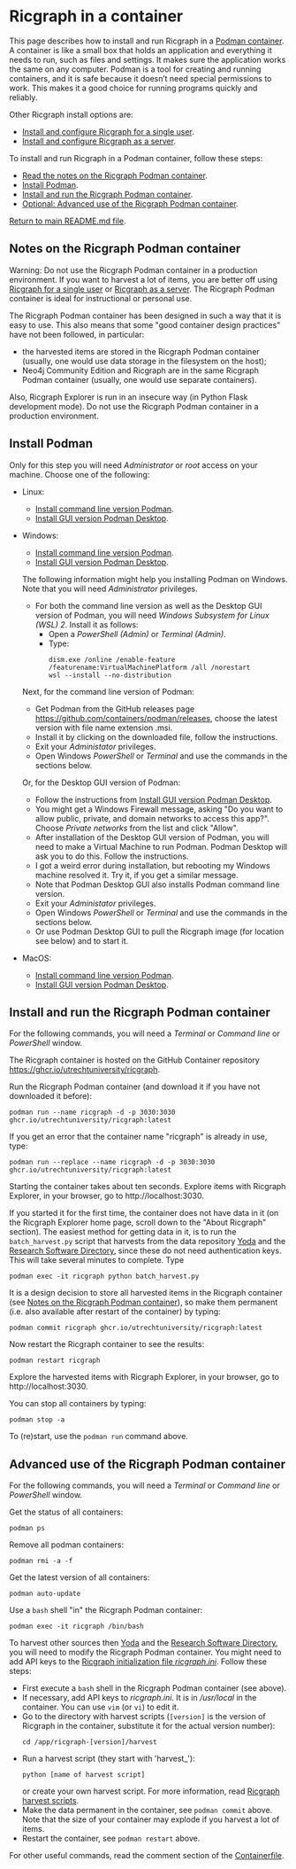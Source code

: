 # Ricgraph in a container
This page describes how to install and run Ricgraph in a 
[Podman container](https://podman.io).
A container is like a small box that holds an application and everything 
it needs to run, such as files and settings. It
makes sure the application works the same on any computer. 
Podman is a tool for creating and running containers, and it
is safe because it doesn’t need special permissions to work. 
This makes it a good choice for running programs quickly and reliably.

Other Ricgraph install options are:
* [Install and configure
  Ricgraph for a single user](ricgraph_install_configure.md).
* [Install and configure
  Ricgraph as a server](ricgraph_as_server.md).
 
To install and run Ricgraph in a Podman container, 
follow these steps:
* [Read the notes on the Ricgraph Podman container](#notes-on-the-ricgraph-podman-container).
* [Install Podman](#install-podman).
* [Install and run the Ricgraph Podman container](#install-and-run-the-ricgraph-podman-container).
* [Optional: Advanced use of the Ricgraph Podman container](#advanced-use-of-the-ricgraph-podman-container).

[Return to main README.md file](../README.md).


## Notes on the Ricgraph Podman container
Warning: Do not use the Ricgraph Podman container in a production environment.
If you want to harvest a lot of items, you are better off using 
[Ricgraph for a single user](ricgraph_install_configure.md) or
[Ricgraph as a server](ricgraph_as_server.md).
The Ricgraph Podman container is ideal for instructional or personal use.

The Ricgraph Podman container has been designed in such a way that it is easy to use.
This also means that some "good container design practices" have not been followed,
in particular:
* the harvested items are stored in the Ricgraph Podman container (usually, one would use
  data storage in the filesystem on the host);
* Neo4j Community Edition and Ricgraph are in the same Ricgraph Podman container
  (usually, one would use separate containers).

Also, Ricgraph Explorer is run in an insecure way
(in Python Flask development mode).
Do not use the Ricgraph Podman container in a production environment.


## Install Podman
Only for this step you will need *Administrator* or *root* access on
your machine.
Choose one of the following:
* Linux:
  * [Install command line version 
    Podman](https://podman.io/docs/installation#installing-on-linux).
  * [Install GUI version Podman 
    Desktop](https://podman-desktop.io/docs/installation/linux-install).
* Windows:
  * [Install command line version
    Podman](https://podman-desktop.io/docs/installation/windows-install#installing-podman).
  * [Install GUI version Podman
    Desktop](https://podman-desktop.io/docs/installation/windows-install#installing-podman-desktop).
  
  The following information might help you installing Podman on Windows. Note that
  you will need *Administrator* privileges.
  * For both the command line version as well as the Desktop GUI version of Podman, you will need
    *Windows Subsystem for Linux (WSL) 2*. Install it as follows:
    * Open a *PowerShell (Admin)* or *Terminal (Admin)*. 
    * Type:
      ```
      dism.exe /online /enable-feature /featurename:VirtualMachinePlatform /all /norestart
      wsl --install --no-distribution
      ```

  Next, for the command line version of Podman:
  * Get Podman from the GitHub releases page https://github.com/containers/podman/releases, choose the latest
    version with file name extension .msi.
  * Install it by clicking on the downloaded file, follow the instructions.
  * Exit your *Administator* privileges.
  * Open Windows *PowerShell* or *Terminal* and use the commands in the sections below.

  Or, for the Desktop GUI version of Podman:
  * Follow the instructions from [Install GUI version Podman
    Desktop](https://podman-desktop.io/docs/installation/windows-install#installing-podman-desktop).
  * You might get a Windows Firewall message, asking "Do you want to allow public, private, and
    domain networks to access this app?". Choose *Private networks* from the list and click "Allow".
  * After installation of the Desktop GUI version of Podman,
    you will need to make a Virtual Machine to run Podman. Podman Desktop
    will ask you to do this. Follow the instructions.
  * I got a weird error during installation, but rebooting my Windows machine resolved it.
    Try it, if you get a similar message.
  * Note that Podman Desktop GUI also installs Podman command line version.
  * Exit your *Administator* privileges.
  * Open Windows *PowerShell* or *Terminal* and use the commands in the sections below.
  * Or use Podman Desktop GUI to pull the Ricgraph image (for location see below) and
    to start it.
* MacOS:
  * [Install command line version
    Podman](https://podman.io/docs/installation#macos).
  * [Install GUI version Podman
    Desktop](https://podman-desktop.io/docs/installation/macos-install).


## Install and run the Ricgraph Podman container
For the following commands, you will need a *Terminal* or *Command line* or
*PowerShell* window.

The Ricgraph container is hosted on the 
GitHub Container repository https://ghcr.io/utrechtuniversity/ricgraph.

Run the Ricgraph Podman container (and download it if you have not downloaded it before):
```
podman run --name ricgraph -d -p 3030:3030 ghcr.io/utrechtuniversity/ricgraph:latest
```
If you get an error that the container name "ricgraph" is already in use, type:
```
podman run --replace --name ricgraph -d -p 3030:3030 ghcr.io/utrechtuniversity/ricgraph:latest
```
Starting the container takes about ten seconds.
Explore items with Ricgraph Explorer,
in your browser, go to http://localhost:3030.

If you started it for the first time, 
the container does not have data in it (on the Ricgraph Explorer home page,
scroll down to the "About Ricgraph" section).
The easiest method for getting data in it, is to run the `batch_harvest.py` script
that harvests from the data repository [Yoda](https://www.uu.nl/en/research/yoda)
and the 
[Research Software Directory](https://research-software-directory.org), since these do not need authentication keys.
This will take several minutes to complete.
Type
```
podman exec -it ricgraph python batch_harvest.py
```

It is a design decision to store all harvested items in the Ricgraph container
(see [Notes on the Ricgraph Podman 
container](#notes-on-the-ricgraph-podman-container)),
so make them permanent (i.e. also available after restart of the container)
by typing:
```
podman commit ricgraph ghcr.io/utrechtuniversity/ricgraph:latest
```

Now restart the Ricgraph container to see the results:
```
podman restart ricgraph
```
Explore the harvested items with Ricgraph Explorer,
in your browser, go to http://localhost:3030.

You can stop all containers by typing:
```
podman stop -a
```
To (re)start, use the `podman run` command above.

## Advanced use of the Ricgraph Podman container
For the following commands, you will need a *Terminal* or *Command line* or
*PowerShell* window.

Get the status of all containers:
```
podman ps
```

Remove all podman containers:
```
podman rmi -a -f
```

Get the latest version of all containers: 
```
podman auto-update
```

Use a `bash` shell "in" the Ricgraph Podman container:
```
podman exec -it ricgraph /bin/bash
```

To harvest other sources then 
[Yoda](https://www.uu.nl/en/research/yoda)
and the 
[Research Software Directory](https://research-software-directory.org),
you will need to modify the Ricgraph Podman container. You might need to add API keys
to the [Ricgraph initialization file 
*ricgraph.ini*](ricgraph_install_configure.md#ricgraph-initialization-file).
Follow these steps:
* First execute a `bash` shell in the Ricgraph Podman container (see above).
* If necessary, add API keys to *ricgraph.ini*. It is in */usr/local* in the container.
  You can use `vim` (or `vi`) to edit it.
* Go to the directory with harvest scripts (`[version]` is the version of Ricgraph in
  the container, substitute it for the actual version number):
  ```
  cd /app/ricgraph-[version]/harvest
  ```
* Run a harvest script (they start with 'harvest_'):
  ```
  python [name of harvest script]
  ```
  or create your own harvest script.
  For more information, read [Ricgraph harvest scripts](ricgraph_harvest_scripts.md).
* Make the data permanent in the container, see `podman commit` above.  
  Note that the size of your container may explode if you harvest a lot of items.
* Restart the container, see `podman restart` above.

For other useful commands, read the comment section of the [Containerfile](../Containerfile).
